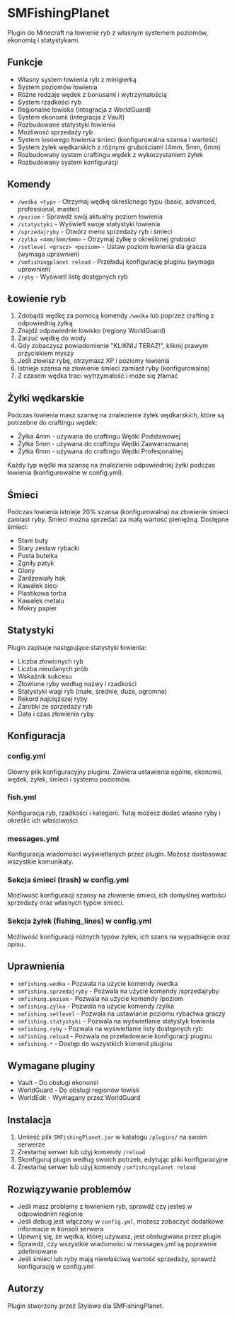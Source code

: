 # SMFishingPlanet

Plugin do Minecraft na łowienie ryb z własnym systemem poziomów, ekonomią i statystykami.

## Funkcje

- Własny system łowienia ryb z minigierką
- System poziomów łowienia
- Różne rodzaje wędek z bonusami i wytrzymałością
- System rzadkości ryb
- Regionalne łowiska (integracja z WorldGuard)
- System ekonomii (integracja z Vault)
- Rozbudowane statystyki łowienia
- Możliwość sprzedaży ryb
- System losowego łowienia śmieci (konfigurowalna szansa i wartość)
- System żyłek wędkarskich z różnymi grubościami (4mm, 5mm, 6mm)
- Rozbudowany system craftingu wędek z wykorzystaniem żyłek
- Rozbudowany system konfiguracji

## Komendy

- `/wedka <typ>` - Otrzymaj wędkę określonego typu (basic, advanced, professional, master)
- `/poziom` - Sprawdź swój aktualny poziom łowienia
- `/statystyki` - Wyświetl swoje statystyki łowienia
- `/sprzedajryby` - Otwórz menu sprzedaży ryb i śmieci
- `/zylka <4mm/5mm/6mm>` - Otrzymaj żyłkę o określonej grubości
- `/setlevel <gracz> <poziom>` - Ustaw poziom łowienia dla gracza (wymaga uprawnień)
- `/smfishingplanet reload` - Przeładuj konfigurację pluginu (wymaga uprawnień)
- `/ryby` - Wyświetl listę dostępnych ryb

## Łowienie ryb

1. Zdobądź wędkę za pomocą komendy `/wedka` lub poprzez crafting z odpowiednią żyłką
2. Znajdź odpowiednie łowisko (regiony WorldGuard)
3. Zarzuć wędkę do wody
4. Gdy zobaczysz powiadomienie "KLIKNIJ TERAZ!", kliknij prawym przyciskiem myszy
5. Jeśli złowisz rybę, otrzymasz XP i poziomy łowienia
6. Istnieje szansa na złowienie śmieci zamiast ryby (konfigurowalna)
7. Z czasem wędka traci wytrzymałość i może się złamać

## Żyłki wędkarskie

Podczas łowienia masz szansę na znalezienie żyłek wędkarskich, które są potrzebne do craftingu wędek:
- Żyłka 4mm - używana do craftingu Wędki Podstawowej
- Żyłka 5mm - używana do craftingu Wędki Zaawansowanej
- Żyłka 6mm - używana do craftingu Wędki Profesjonalnej

Każdy typ wędki ma szansę na znalezienie odpowiedniej żyłki podczas łowienia (konfigurowalne w config.yml).

## Śmieci

Podczas łowienia istnieje 20% szansa (konfigurowalna) na złowienie śmieci zamiast ryby. Śmieci można sprzedać za małą wartość pieniężną. Dostępne śmieci:
- Stare buty
- Stary zestaw rybacki
- Pusta butelka
- Zgniły patyk
- Glony
- Zardzewiały hak
- Kawałek sieci
- Plastikowa torba
- Kawałek metalu
- Mokry papier

## Statystyki

Plugin zapisuje następujące statystyki łowienia:
- Liczba złowionych ryb
- Liczba nieudanych prób
- Wskaźnik sukcesu
- Złowione ryby według nazwy i rzadkości
- Statystyki wagi ryb (małe, średnie, duże, ogromne)
- Rekord najcięższej ryby
- Zarobki ze sprzedaży ryb
- Data i czas złowienia ryby

## Konfiguracja

### config.yml
Główny plik konfiguracyjny pluginu. Zawiera ustawienia ogólne, ekonomii, wędek, żyłek, śmieci i systemu poziomów.

### fish.yml
Konfiguracja ryb, rzadkości i kategorii. Tutaj możesz dodać własne ryby i określić ich właściwości.

### messages.yml
Konfiguracja wiadomości wyświetlanych przez plugin. Możesz dostosować wszystkie komunikaty.

### Sekcja śmieci (trash) w config.yml
Możliwość konfiguracji szansy na złowienie śmieci, ich domyślnej wartości sprzedaży oraz własnych typów śmieci.

### Sekcja żyłek (fishing_lines) w config.yml
Możliwość konfiguracji różnych typów żyłek, ich szans na wypadnięcie oraz opisu.

## Uprawnienia

- `smfishing.wedka` - Pozwala na użycie komendy /wedka
- `smfishing.sprzedajryby` - Pozwala na użycie komendy /sprzedajryby
- `smfishing.poziom` - Pozwala na użycie komendy /poziom
- `smfishing.zylka` - Pozwala na użycie komendy /zylka
- `smfishing.setlevel` - Pozwala na ustawianie poziomu rybactwa graczy
- `smfishing.statystyki` - Pozwala na wyświetlanie statystyk łowienia
- `smfishing.ryby` - Pozwala na wyświetlanie listy dostępnych ryb
- `smfishing.reload` - Pozwala na przeładowanie konfiguracji pluginu
- `smfishing.*` - Dostęp do wszystkich komend pluginu

## Wymagane pluginy

- Vault - Do obsługi ekonomii
- WorldGuard - Do obsługi regionów łowisk
- WorldEdit - Wymagany przez WorldGuard

## Instalacja

1. Umieść plik `SMFishingPlanet.jar` w katalogu `/plugins/` na swoim serwerze
2. Zrestartuj serwer lub użyj komendy `/reload`
3. Skonfiguruj plugin według swoich potrzeb, edytując pliki konfiguracyjne
4. Zrestartuj serwer lub użyj komendy `/smfishingplanet reload`

## Rozwiązywanie problemów

- Jeśli masz problemy z łowieniem ryb, sprawdź czy jesteś w odpowiednim regionie
- Jeśli debug jest włączony w `config.yml`, możesz zobaczyć dodatkowe informacje w konsoli serwera
- Upewnij się, że wędka, której używasz, jest obsługiwana przez plugin
- Sprawdź, czy wszystkie wiadomości w messages.yml są poprawnie zdefiniowane
- Jeśli śmieci lub ryby mają niewłaściwą wartość sprzedaży, sprawdź konfigurację w config.yml

## Autorzy

Plugin stworzony przez Stylowa dla SMFishingPlanet. 